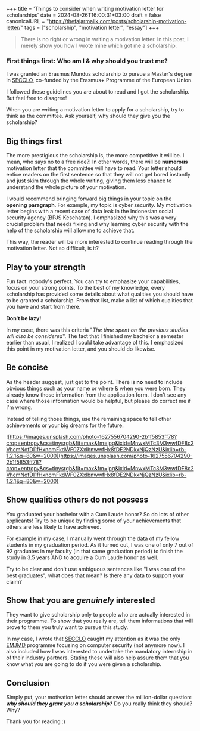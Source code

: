 +++
title = 'Things to consider when writing motivation letter for scholarships'
date = 2024-08-26T16:00:31+03:00
draft = false
canonicalURL = "https://thefajarmalik.com/posts/scholarship-motivation-letter/"
tags = ["scholarship", "motivation letter", "essay"]
+++
> There is no right or wrong in writing a motivation letter. In this post, I merely show you how I wrote mine which got me a scholarship.
> 

### First things first: Who am I & why should you trust me?

I was granted an Erasmus Mundus scholarship to pursue a Master's degree in [SECCLO](https://www.secclo.eu/target=%22_blank%22), co-funded by the Erasmus+ Programme of the European Union.

I followed these guidelines you are about to read and I got the scholarship. But feel free to disagree!

When you are writing a motivation letter to apply for a scholarship, try to think as the committee. Ask yourself, why should they give you the scholarship?

## Big things first

The more prestigious the scholarship is, the more competitive it will be. I mean, who says no to a free ride?! In other words, there will be **numerous** motivation letter that the committee will have to read. Your letter should entice readers on the first sentence so that they will not get bored instantly and just skim through the whole writing, giving them less chance to understand the whole picture of your motivation.

I would recommend bringing forward big things in your topic on the **opening paragraph**. For example, my topic is cyber security. My motivation letter begins with a recent case of data leak in the Indonesian social security agency (BPJS Kesehatan). I emphasized why this was a very crucial problem that needs fixing and why learning cyber security with the help of the scholarship will allow me to achieve that.

This way, the reader will be more interested to continue reading through the motivation letter. Not so difficult, is it?

## Play to your strength

Fun fact: nobody's perfect. You can try to emphasize your capabilities, focus on your strong points. To the best of my knowledge, every scholarship has provided some details about what qualities you should have to be granted a scholarship. From that list, make a list of which qualities that you have and start from there.

**Don't be lazy!**

In my case, there was this criteria "*The time spent on the previous studies will also be considered*". The fact that I finished my bachelor a semester earlier than usual, I realized I could take advantage of this. I emphasized this point in my motivation letter, and you should do likewise.

## Be concise

As the header suggest, just get to the point. There is **no** need to include obvious things such as your name or where & when you were born. They already know those information from the application form. I don't see any case where those information would be helpful, but please do correct me if I'm wrong.

Instead of telling those things, use the remaining space to tell other achievements or your big dreams for the future.

![https://images.unsplash.com/photo-1627556704290-2b1f5853ff78?crop=entropy&cs=tinysrgb&fit=max&fm=jpg&ixid=MnwxMTc3M3wwfDF8c2VhcmNofDI1fHxncmFkdWF0ZXxlbnwwfHx8fDE2NDkxNjQzNzU&ixlib=rb-1.2.1&q=80&w=2000](https://images.unsplash.com/photo-1627556704290-2b1f5853ff78?crop=entropy&cs=tinysrgb&fit=max&fm=jpg&ixid=MnwxMTc3M3wwfDF8c2VhcmNofDI1fHxncmFkdWF0ZXxlbnwwfHx8fDE2NDkxNjQzNzU&ixlib=rb-1.2.1&q=80&w=2000)

## Show qualities others do not possess

You graduated your bachelor with a Cum Laude honor? So do lots of other applicants! Try to be unique by finding some of your achievements that others are less likely to have achieved.

For example in my case, I manually went through the data of my fellow students in my graduation period. As it turned out, I was one of only 7 out of 92 graduates in my faculty (in that same graduation period) to finish the study in 3.5 years AND to acquire a Cum Laude honor as well.

Try to be clear and don't use ambiguous sentences like "I was one of the best graduates", what does that mean? Is there any data to support your claim?

## Show that you are *genuinely* interested

They want to give scholarship only to people who are actually interested in their programme. To show that you really are, tell them informations that will prove to them you truly want to pursue this study.

In my case, I wrote that [SECCLO](https://www.secclo.eu/) caught my attention as it was the only [EMJMD](https://erasmus-plus.ec.europa.eu/opportunities/individuals/students/erasmus-mundus-joint-masters-scholarships) programme focusing on computer security (not anymore now). I also included how I was interested to undertake the mandatory internship in of their industry partners. Stating these will also help assure them that you know what you are going to do if you were given a scholarship.

## Conclusion

Simply put, your motivation letter should answer the million-dollar question: ***why should they grant you a scholarship?*** Do you really think they should? Why?

Thank you for reading :)